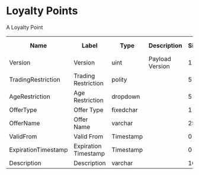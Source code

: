 # Loyalty Points

A Loyalty Point



<div class="ritz grid-container" dir="ltr">
    <table class="waffle" cellspacing="0" cellpadding="0" table-layout=fixed width=100%>
         <tr style='height:19px;'>
            <th style="width:9%" class="s0">Name</th>
            <th style="width:9%" class="s0">Label</th>
            <th style="width:9%" class="s1">Type</th>
            <th style="width:2%" class="s1">Description</th>
            <th style="width:25%" class="s1">Size</th>
            <th style="width:36%" class="s1">Example</th>
            <th style="width:5%" class="s1">Computed</th>
            <th style="width:5%" class="s1">Display Order</th>
            <th style="width:5%" class="s1">Required</th>
        </tr>
        <tr>
            <td class="a10">Version</td>
            <td class="a9">Version</td>
            <td class="a10">uint</td>
            <td class="a10">Payload Version</td>
            <td class="a10">1</td>
            <td class="a10"></td>
            <td class="a10">true</td>
            <td class="a10">0</td>
            <td class="a10">false</td>
        </tr>
        <tr>
            <td class="a10">TradingRestriction</td>
            <td class="a9">Trading Restriction</td>
            <td class="a10">polity</td>
            <td class="a10"></td>
            <td class="a10">5</td>
            <td class="a10"></td>
            <td class="a10">false</td>
            <td class="a10">0</td>
            <td class="a10">false</td>
        </tr>
        <tr>
            <td class="a10">AgeRestriction</td>
            <td class="a9">Age Restriction</td>
            <td class="a10">dropdown</td>
            <td class="a10"></td>
            <td class="a10">5</td>
            <td class="a10"></td>
            <td class="a10">false</td>
            <td class="a10">0</td>
            <td class="a10">false</td>
        </tr>
        <tr>
            <td class="a10">OfferType</td>
            <td class="a9">Offer Type</td>
            <td class="a10">fixedchar</td>
            <td class="a10"></td>
            <td class="a10">1</td>
            <td class="a10"></td>
            <td class="a10">false</td>
            <td class="a10">0</td>
            <td class="a10">false</td>
        </tr>
        <tr>
            <td class="a10">OfferName</td>
            <td class="a9">Offer Name</td>
            <td class="a10">varchar</td>
            <td class="a10"></td>
            <td class="a10">255</td>
            <td class="a10"></td>
            <td class="a10">false</td>
            <td class="a10">0</td>
            <td class="a10">false</td>
        </tr>
        <tr>
            <td class="a10">ValidFrom</td>
            <td class="a9">Valid From</td>
            <td class="a10">Timestamp</td>
            <td class="a10"></td>
            <td class="a10">0</td>
            <td class="a10"></td>
            <td class="a10">false</td>
            <td class="a10">0</td>
            <td class="a10">false</td>
        </tr>
        <tr>
            <td class="a10">ExpirationTimestamp</td>
            <td class="a9">Expiration Timestamp</td>
            <td class="a10">Timestamp</td>
            <td class="a10"></td>
            <td class="a10">0</td>
            <td class="a10"></td>
            <td class="a10">false</td>
            <td class="a10">0</td>
            <td class="a10">false</td>
        </tr>
        <tr>
            <td class="a10">Description</td>
            <td class="a9">Description</td>
            <td class="a10">varchar</td>
            <td class="a10"></td>
            <td class="a10">16</td>
            <td class="a10"></td>
            <td class="a10">false</td>
            <td class="a10">0</td>
            <td class="a10">true</td>
        </tr>
    </table>
</div>
